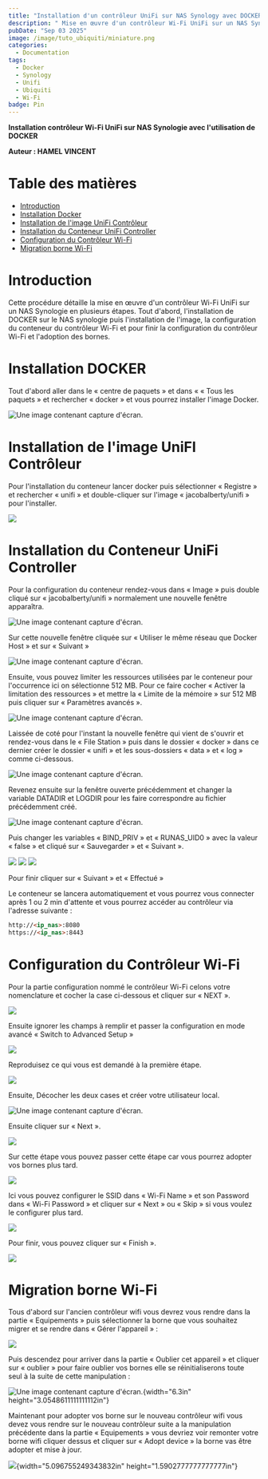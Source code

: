 ```yaml
---
title: "Installation d'un contrôleur UniFi sur NAS Synology avec DOCKER"
description: " Mise en œuvre d'un contrôleur Wi-Fi UniFi sur un NAS Synologie avec Docker / Container Manager"
pubDate: "Sep 03 2025"
image: /image/tuto_ubiquiti/miniature.png
categories:
  - Documentation
tags:
  - Docker
  - Synology
  - Unifi
  - Ubiquiti
  - Wi-Fi
badge: Pin
---
```


**Installation contrôleur Wi-Fi UniFi sur NAS Synologie avec l'utilisation de DOCKER**

**Auteur : HAMEL VINCENT**

# Table des matières

- [Introduction](#introduction)
- [Installation Docker](#installation-docker)
- [Installation de l'image UniFi Contrôleur](#installation-de-limage-unifi-contrôleur)
- [Installation du Conteneur UniFi Controller](#installation-du-conteneur-unifi-controller)
- [Configuration du Contrôleur Wi-Fi](#configuration-du-contrôleur-wi-fi)
- [Migration borne Wi-Fi](#migration-borne-wi-fi)

# Introduction

Cette procédure détaille la mise en œuvre d'un contrôleur Wi-Fi UniFi sur un NAS Synologie en plusieurs étapes. Tout d'abord, l'installation de DOCKER sur le NAS synologie puis l'installation de l'image, la configuration du conteneur du contrôleur Wi-Fi et pour finir la configuration du contrôleur Wi-Fi et l'adoption des bornes.

# Installation DOCKER

Tout d'abord aller dans le « centre de paquets » et dans « « Tous les paquets » et rechercher « docker » et vous pourrez installer l'image Docker.

![Une image contenant capture d'écran.](/image/tuto_ubiquiti/Image1.png)

# 

# Installation de l'image UniFI Contrôleur 

Pour l'installation du conteneur lancer docker puis sélectionner « Registre » et rechercher « unifi » et double-cliquer sur l'image « jacobalberty/unifi » pour l'installer.

![](/image/tuto_ubiquiti/Image2.png)

# Installation du Conteneur UniFi Controller 

Pour la configuration du conteneur rendez-vous dans « Image » puis double cliqué sur « jacobalberty/unifi » normalement une nouvelle fenêtre apparaîtra.

![Une image contenant capture d'écran.](/image/tuto_ubiquiti/Image3.png)

Sur cette nouvelle fenêtre cliquée sur « Utiliser le même réseau que Docker Host » et sur « Suivant »

![Une image contenant capture d'écran.](/image/tuto_ubiquiti/Image4.png)

Ensuite, vous pouvez limiter les ressources utilisées par le conteneur pour l'occurrence ici on sélectionne 512 MB. Pour ce faire cocher « Activer la limitation des ressources » et mettre la « Limite de la mémoire » sur 512 MB puis cliquer sur « Paramètres avancés ». 

![Une image contenant capture d'écran.](/image/tuto_ubiquiti/Image5.png)

Laissée de coté pour l'instant la nouvelle fenêtre qui vient de s'ouvrir et rendez-vous dans le « File Station » puis dans le dossier « docker » dans ce dernier créer le dossier « unifi » et les sous-dossiers « data » et « log » comme ci-dessous.

![Une image contenant capture d'écran.](/image/tuto_ubiquiti/Image6.png)

Revenez ensuite sur la fenêtre ouverte précédemment et changer la variable DATADIR et LOGDIR pour les faire correspondre au fichier précédemment créé.

![Une image contenant capture d'écran.](/image/tuto_ubiquiti/Image7.png)

Puis changer les variables « BIND_PRIV » et « RUNAS_UID0 » avec la valeur « false » et cliqué sur « Sauvegarder » et « Suivant ».

![](/image/tuto_ubiquiti/Image8.png)
![](/image/tuto_ubiquiti/Image9.png)
![](/image/tuto_ubiquiti/Image10.png)

Pour finir cliquer sur « Suivant » et « Effectué »

Le conteneur se lancera automatiquement et vous pourrez vous connecter après 1 ou 2 min d'attente et vous pourrez accéder au contrôleur via l'adresse suivante : 

```markdown
http://<ip_nas>:8080
https://<ip_nas>:8443
```

# Configuration du Contrôleur Wi-Fi

Pour la partie configuration nommé le contrôleur Wi-Fi celons votre nomenclature et cocher la case ci-dessous et cliquer sur « NEXT ».

![](/image/tuto_ubiquiti/Image11.png)

Ensuite ignorer les champs à remplir et passer la configuration en mode avancé « Switch to Advanced Setup »  

![](/image/tuto_ubiquiti/Image12.png)

Reproduisez ce qui vous est demandé à la première étape.

![](/image/tuto_ubiquiti/Image13.png)

Ensuite, Décocher les deux cases et créer votre utilisateur local.

![Une image contenant capture d'écran.](/image/tuto_ubiquiti/Image14.png)

Ensuite cliquer sur « Next ».

![](/image/tuto_ubiquiti/Image15.png)

Sur cette étape vous pouvez passer cette étape car vous pourrez adopter vos bornes plus tard.

![](/image/tuto_ubiquiti/Image16.png)

Ici vous pouvez configurer le SSID dans « Wi-Fi Name » et son Password dans « Wi-Fi Password » et cliquer sur « Next » ou « Skip » si vous voulez le configurer plus tard.

![](/image/tuto_ubiquiti/Image17.png)

Pour finir, vous pouvez cliquer sur « Finish ».

![](/image/tuto_ubiquiti/Image18.png)

# Migration borne Wi-Fi

Tous d'abord sur l'ancien contrôleur wifi vous devrez vous rendre dans la partie « Equipements » puis sélectionner la borne que vous souhaitez migrer et se rendre dans « Gérer l'appareil » :

![](/image/tuto_ubiquiti/Image19.png)

Puis descendez pour arriver dans la partie « Oublier cet appareil » et cliquer sur « oublier » pour faire oublier vos bornes elle se réinitialiserons toute seul à la suite de cette manipulation :

![Une image contenant capture d'écran.](/image/tuto_ubiquiti/Image20.png){width="6.3in" height="3.0548611111111112in"}

Maintenant pour adopter vos borne sur le nouveau contrôleur wifi vous devez vous rendre sur le nouveau contrôleur suite a la manipulation précédente dans la partie « Equipements » vous devriez voir remonter votre borne wifi cliquer dessus et cliquer sur « Adopt device » la borne vas être adopter et mise à jour.

![](/image/tuto_ubiquiti/Image21.png){width="5.096755249343832in" height="1.5902777777777777in"}
